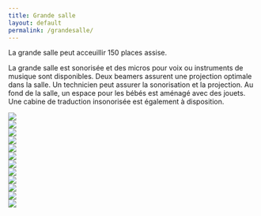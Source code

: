 ```yaml
---
title: Grande salle
layout: default
permalink: /grandesalle/
---
```


La grande salle peut acceuillir 150 places assise.

La grande salle est sonorisée et des micros pour voix ou instruments de musique sont disponibles. Deux beamers assurent une projection optimale dans la salle. Un technicien peut assurer la sonorisation et la projection. Au fond de la salle, un espace pour les bébés est aménagé avec des jouets. Une cabine de traduction insonorisée est également à disposition.

<div class="row2">
  <div><img src="assets/images/grandesalle/DSC_7139.jpg"></div>
  <div><img src="assets/images/grandesalle/DSC_7107.jpg"></div>
</div>

<div class="row2">
  <div><img src="assets/images/grandesalle/DSC_7125.jpg"></div>
  <div><img src="assets/images/grandesalle/DSC_7128.jpg"></div>
</div>

<div class="row2">
  <div><img src="assets/images/grandesalle/DSC_7137.jpg"></div>
  <div><img src="assets/images/grandesalle/DSC_7142.jpg"></div>
</div>

<div class="row2">
  <div><img src="assets/images/grandesalle/DSC_7147.jpg"></div>
  <div><img src="assets/images/grandesalle/DSC_7148.jpg"></div>
</div>

<div class="row2">
  <div><img src="assets/images/grandesalle/DSC_7149.jpg"></div>
  <div><img src="assets/images/grandesalle/DSC_7154.jpg"></div>
</div>

<div class="row2">
  <div><img src="assets/images/grandesalle/DSC_7159.jpg"></div>
  <div><img src="assets/images/grandesalle/DSC_7162.jpg"></div>
</div>